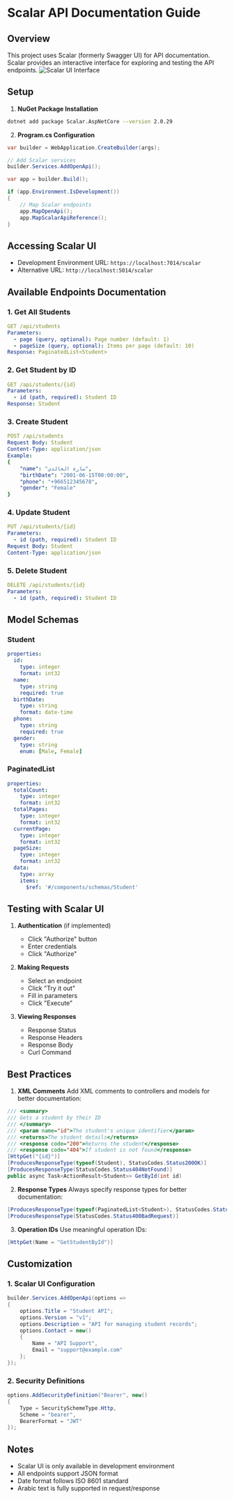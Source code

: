 # Scalar API Documentation Guide

## Overview
This project uses Scalar (formerly Swagger UI) for API documentation. Scalar provides an interactive interface for exploring and testing the API endpoints.
![Scalar UI Interface](images/scalar-ui-screenshot.png)
## Setup

1. **NuGet Package Installation**
```bash
dotnet add package Scalar.AspNetCore --version 2.0.29
```

2. **Program.cs Configuration**
```csharp
var builder = WebApplication.CreateBuilder(args);

// Add Scalar services
builder.Services.AddOpenApi();

var app = builder.Build();

if (app.Environment.IsDevelopment())
{
    // Map Scalar endpoints
    app.MapOpenApi();
    app.MapScalarApiReference();
}
```

## Accessing Scalar UI

- Development Environment URL: `https://localhost:7014/scalar`
- Alternative URL: `http://localhost:5014/scalar`

## Available Endpoints Documentation

### 1. Get All Students
```yaml
GET /api/students
Parameters:
  - page (query, optional): Page number (default: 1)
  - pageSize (query, optional): Items per page (default: 10)
Response: PaginatedList<Student>
```

### 2. Get Student by ID
```yaml
GET /api/students/{id}
Parameters:
  - id (path, required): Student ID
Response: Student
```

### 3. Create Student
```yaml
POST /api/students
Request Body: Student
Content-Type: application/json
Example:
{
    "name": "سارة الخالدي",
    "birthDate": "2001-06-15T00:00:00",
    "phone": "+966512345678",
    "gender": "Female"
}
```

### 4. Update Student
```yaml
PUT /api/students/{id}
Parameters:
  - id (path, required): Student ID
Request Body: Student
Content-Type: application/json
```

### 5. Delete Student
```yaml
DELETE /api/students/{id}
Parameters:
  - id (path, required): Student ID
```

## Model Schemas

### Student
```yaml
properties:
  id:
    type: integer
    format: int32
  name:
    type: string
    required: true
  birthDate:
    type: string
    format: date-time
  phone:
    type: string
    required: true
  gender:
    type: string
    enum: [Male, Female]
```

### PaginatedList<Student>
```yaml
properties:
  totalCount:
    type: integer
    format: int32
  totalPages:
    type: integer
    format: int32
  currentPage:
    type: integer
    format: int32
  pageSize:
    type: integer
    format: int32
  data:
    type: array
    items:
      $ref: '#/components/schemas/Student'
```

## Testing with Scalar UI

1. **Authentication** (if implemented)
   - Click "Authorize" button
   - Enter credentials
   - Click "Authorize"

2. **Making Requests**
   - Select an endpoint
   - Click "Try it out"
   - Fill in parameters
   - Click "Execute"

3. **Viewing Responses**
   - Response Status
   - Response Headers
   - Response Body
   - Curl Command

## Best Practices

1. **XML Comments**
Add XML comments to controllers and models for better documentation:

```csharp
/// <summary>
/// Gets a student by their ID
/// </summary>
/// <param name="id">The student's unique identifier</param>
/// <returns>The student details</returns>
/// <response code="200">Returns the student</response>
/// <response code="404">If student is not found</response>
[HttpGet("{id}")]
[ProducesResponseType(typeof(Student), StatusCodes.Status200OK)]
[ProducesResponseType(StatusCodes.Status404NotFound)]
public async Task<ActionResult<Student>> GetById(int id)
```

2. **Response Types**
Always specify response types for better documentation:

```csharp
[ProducesResponseType(typeof(PaginatedList<Student>), StatusCodes.Status200OK)]
[ProducesResponseType(StatusCodes.Status400BadRequest)]
```

3. **Operation IDs**
Use meaningful operation IDs:

```csharp
[HttpGet(Name = "GetStudentById")]
```

## Customization

### 1. Scalar UI Configuration
```csharp
builder.Services.AddOpenApi(options =>
{
    options.Title = "Student API";
    options.Version = "v1";
    options.Description = "API for managing student records";
    options.Contact = new()
    {
        Name = "API Support",
        Email = "support@example.com"
    };
});
```

### 2. Security Definitions
```csharp
options.AddSecurityDefinition("Bearer", new()
{
    Type = SecuritySchemeType.Http,
    Scheme = "bearer",
    BearerFormat = "JWT"
});
```

## Notes
- Scalar UI is only available in development environment
- All endpoints support JSON format
- Date format follows ISO 8601 standard
- Arabic text is fully supported in request/response
